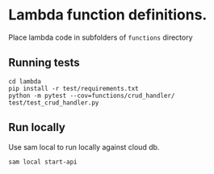 # Lambda function definitions.
Place lambda code in subfolders of `functions` directory

## Running tests
~~~
cd lambda
pip install -r test/requirements.txt
python -m pytest --cov=functions/crud_handler/  test/test_crud_handler.py
~~~

## Run locally
Use sam local to run locally against cloud db.

~~~~
sam local start-api
~~~~